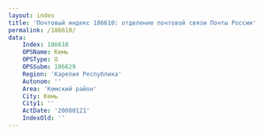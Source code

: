 ```yaml
---
layout: index
title: 'Почтовый индекс 186610: отделение почтовой связи Почты России'
permalink: /186610/
data:
    Index: 186610
    OPSName: Кемь
    OPSType: О
    OPSSubm: 186629
    Region: 'Карелия Республика'
    Autonom: ''
    Area: 'Кемский район'
    City: Кемь
    City1: ''
    ActDate: '20080121'
    IndexOld: ''
---
```

